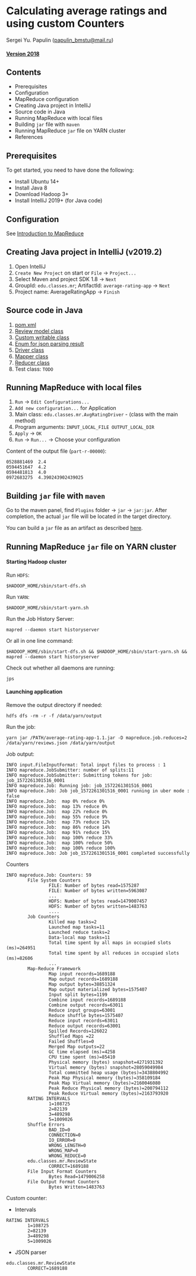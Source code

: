 # Calculating average ratings and using custom Counters
Sergei Yu. Papulin (papulin_bmstu@mail.ru)

#### [Version 2018](https://nbviewer.jupyter.org/github/BigDataProcSystems/Hadoop/blob/2018/mapreduce_basics.ipynb)

## Contents

- Prerequisites
- Configuration
- MapReduce configuration
- Creating Java project in IntelliJ
- Source code in Java
- Running MapReduce with local files
- Building `jar` file with `maven`
- Running MapReduce `jar` file on YARN cluster
- References

## Prerequisites

To get started, you need to have done the following:

- Install Ubuntu 14+
- Install Java 8
- Download Hadoop 3+
- Install IntelliJ 2019+ (for Java code)

## Configuration

See [Introduction to MapReduce](mapreduce_basics.md)

## Creating Java project in IntelliJ (v2019.2)

1) Open IntelliJ
2) `Create New Project` on start or `File` -> `Project...`
3) Select Maven and project SDK 1.8 -> `Next`
4) GroupId: `edu.classes.mr`; ArtifactId: `average-rating-app` -> `Next`
4) Project name: AverageRatingApp -> `Finish`

## Source code in Java

1. [pom.xml](/code_java/AverageRatingApp/pom.xml)
2. [Review model class](/code_java/AverageRatingApp/src/main/java/edu/classes/mr/Review.java)
3. [Custom writable class](/code_java/AverageRatingApp/src/main/java/edu/classes/mr/StatsTupleWritable.java)
4. [Enum for json parsing result](/code_java/AverageRatingApp/src/main/java/edu/classes/mr/ReviewState.java)
5. [Driver class](/code_java/AverageRatingApp/src/main/java/edu/classes/mr/AvgRatingDriver.java)
6. [Mapper class](/code_java/AverageRatingApp/src/main/java/edu/classes/mr/AvgRatingMapper.java)
7. [Reducer class](/code_java/AverageRatingApp/src/main/java/edu/classes/mr/AvgRatingReducer.java)
8. Test class: `TODO`

## Running MapReduce with local files

1) `Run` -> `Edit Configurations...`
2) `Add new configuration...` for Application
3) Main class: `edu.classes.mr.AvgRatingDriver` - (class with the main method)
4) Program arguments: `INPUT_LOCAL_FILE OUTPUT_LOCAL_DIR`
5) `Apply` -> `OK`
6) `Run` -> `Run...` -> Choose your configuration

Content of the output file (`part-r-00000`):

```
0528881469	2.4
0594451647	4.2
0594481813	4.0
0972683275	4.390243902439025
```

## Building `jar` file with `maven`

Go to the maven panel, find `Plugins` folder -> `jar` -> `jar:jar`. After completion, the actual `jar` file will be located in the target directory.

You can build a `jar` file as an artifact as described [here](mapreduce_scala.md).


## Running MapReduce `jar` file on YARN cluster

#### Starting Hadoop cluster

Run `HDFS`:

`$HADOOP_HOME/sbin/start-dfs.sh`

Run `YARN`:

`$HADOOP_HOME/sbin/start-yarn.sh`

Run the Job History Server:

`mapred --daemon start historyserver`

Or all in one line command:

`$HADOOP_HOME/sbin/start-dfs.sh && $HADOOP_HOME/sbin/start-yarn.sh && mapred --daemon start historyserver`

Check out whether all daemons are running:

`jps`

#### Launching application

Remove the output directory if needed:

`hdfs dfs -rm -r -f /data/yarn/output`

Run the job:

`yarn jar /PATH/average-rating-app-1.1.jar -D mapreduce.job.reduces=2 /data/yarn/reviews.json /data/yarn/output`

Job output:

```
INFO input.FileInputFormat: Total input files to process : 1
INFO mapreduce.JobSubmitter: number of splits:11
INFO mapreduce.JobSubmitter: Submitting tokens for job: job_1572261301516_0001
INFO mapreduce.Job: Running job: job_1572261301516_0001
INFO mapreduce.Job: Job job_1572261301516_0001 running in uber mode : false
INFO mapreduce.Job:  map 0% reduce 0%
INFO mapreduce.Job:  map 13% reduce 0%
INFO mapreduce.Job:  map 22% reduce 0%
INFO mapreduce.Job:  map 55% reduce 9%
INFO mapreduce.Job:  map 73% reduce 12%
INFO mapreduce.Job:  map 86% reduce 14%
INFO mapreduce.Job:  map 91% reduce 15%
INFO mapreduce.Job:  map 100% reduce 33%
INFO mapreduce.Job:  map 100% reduce 50%
INFO mapreduce.Job:  map 100% reduce 100%
INFO mapreduce.Job: Job job_1572261301516_0001 completed successfully
```

Counters

```
INFO mapreduce.Job: Counters: 59
        File System Counters
                FILE: Number of bytes read=1575287
                FILE: Number of bytes written=5963087
                ...
                HDFS: Number of bytes read=1479007457
                HDFS: Number of bytes written=1483763
                ....
        Job Counters 
                Killed map tasks=2
                Launched map tasks=11
                Launched reduce tasks=2
                Data-local map tasks=11
                Total time spent by all maps in occupied slots (ms)=264951
                Total time spent by all reduces in occupied slots (ms)=82606
                ...
        Map-Reduce Framework
                Map input records=1689188
                Map output records=1689188
                Map output bytes=38851324
                Map output materialized bytes=1575407
                Input split bytes=1199
                Combine input records=1689188
                Combine output records=63011
                Reduce input groups=63001
                Reduce shuffle bytes=1575407
                Reduce input records=63011
                Reduce output records=63001
                Spilled Records=126022
                Shuffled Maps =22
                Failed Shuffles=0
                Merged Map outputs=22
                GC time elapsed (ms)=4258
                CPU time spent (ms)=85410
                Physical memory (bytes) snapshot=4271931392
                Virtual memory (bytes) snapshot=28059049984
                Total committed heap usage (bytes)=3438804992
                Peak Map Physical memory (bytes)=358109184
                Peak Map Virtual memory (bytes)=2160046080
                Peak Reduce Physical memory (bytes)=200794112
                Peak Reduce Virtual memory (bytes)=2163793920
        RATING INTERVALS
                1=108725
                2=82139
                3=489298
                5=1009026
        Shuffle Errors
                BAD_ID=0
                CONNECTION=0
                IO_ERROR=0
                WRONG_LENGTH=0
                WRONG_MAP=0
                WRONG_REDUCE=0
        edu.classes.mr.ReviewState
                CORRECT=1689188
        File Input Format Counters 
                Bytes Read=1479006258
        File Output Format Counters 
                Bytes Written=1483763

```
Custom counter:
- Intervals

```
RATING INTERVALS
        1=108725
        2=82139
        3=489298
        5=1009026
```

- JSON parser

```
edu.classes.mr.ReviewState
        CORRECT=1689188
```
